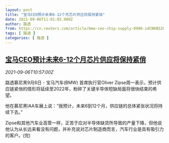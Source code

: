 ```yaml
---
layout: post
title: "宝马CEO预计未来6-12个月芯片供应将保持紧俏"
date: 2021-09-06T11:01:02.000Z
author: 路透
from: https://cn.reuters.com/article/bmw-ceo-chip-supply-0906-idCNKBS2G20Q6
tags: [ 路透 ]
categories: [ 路透 ]
---
```

<!--1630926062000-->
[宝马CEO预计未来6-12个月芯片供应将保持紧俏](https://cn.reuters.com/article/bmw-ceo-chip-supply-0906-idCNKBS2G20Q6)
------

<div>
<div><i>2021-09-06T10:57:00Z</i></div><p>路透慕尼黑9月6日 - 宝马汽车(BMW) 首席执行官Oliver Zipse周一表示，预计供应链紧俏的情形将延续至2022年，粉碎了关键半导体短缺局面将很快结束的希望。</p><p>他在慕尼黑IAA车展上说：“我预计，未来6到12个月，供应链的总体紧张状况将持续下去。”</p><p>Zipse和其他汽车业高管一样，正苦于应对半导体缺货所导致的产量下降，但他说他认为从长远来看没有问题，并补充说对芯片制造商而言，汽车行业是具有吸引力的客户。(完)</p>
</div>
